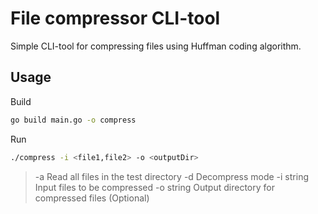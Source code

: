 # File compressor CLI-tool

Simple CLI-tool for compressing files using Huffman coding algorithm.

## Usage
Build
```bash
go build main.go -o compress
```

Run
```bash
./compress -i <file1,file2> -o <outputDir>
```


>  -a    Read all files in the test directory
>  -d    Decompress mode
>  -i string
>       Input files to be compressed
>  -o string
>       Output directory for compressed files (Optional)